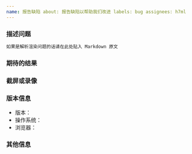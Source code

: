 ```yaml
---
name: 报告缺陷 about: 报告缺陷以帮助我们改进 labels: bug assignees: h7ml
---
```


### 描述问题

<!-- 请尽量清晰精准地描述你碰到的问题。-->

```markdown
如果是解析渲染问题的话请在此处贴入 Markdown 原文
```

### 期待的结果

<!-- 请尽量清晰精准地描述你所期待的结果。-->

### 截屏或录像

<!--
如果可能，请尽量附加截图或录像来描述你遇到的问题。

（Windows 下推荐使用 [Screen2Gif](https://www.screentogif.com/) 进行录屏。如果是编辑器输入相关问题，使用 Screen2Gif 录制结束后请打开`图像 - 按键`）
-->

### 版本信息

- 版本：
- 操作系统：
- 浏览器：

### 其他信息

<!-- 请提供其他附加信息帮助我们诊断问题。 -->
